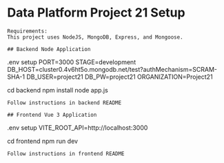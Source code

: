 # Data Platform Project 21 Setup
```
Requirements:
This project uses NodeJS, MongoDB, Express, and Mongoose.

## Backend Node Application
```
.env setup
PORT=3000
STAGE=development
DB_HOST=cluster0.4v6ht5o.mongodb.net/test?authMechanism=SCRAM-SHA-1
DB_USER=project21
DB_PW=project21
ORGANIZATION=Project21

cd backend
npm install
node app.js
```
Follow instructions in backend README

## Frontend Vue 3 Application
```
.env setup
VITE_ROOT_API=http://localhost:3000

cd frontend
npm run dev
```
Follow instructions in frontend README

